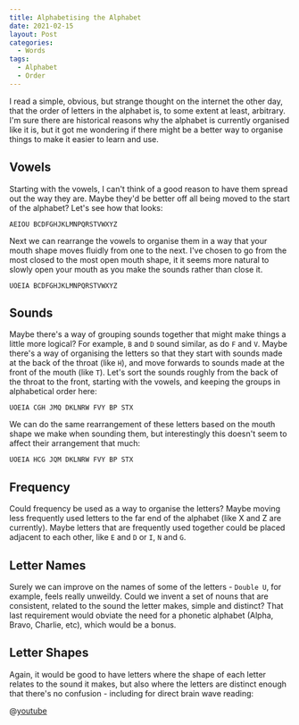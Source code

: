 ```yaml
---
title: Alphabetising the Alphabet
date: 2021-02-15
layout: Post
categories:
  - Words
tags:
  - Alphabet
  - Order
---
```


I read a simple, obvious, but strange thought on the internet the other day, that the order of letters in the alphabet is, to some extent at least, arbitrary. I'm sure there are historical reasons why the alphabet is currently organised like it is, but it got me wondering if there might be a better way to organise things to make it easier to learn and use.

<!-- more -->

## Vowels

Starting with the vowels, I can't think of a good reason to have them spread out the way they are. Maybe they'd be better off all being moved to the start of the alphabet? Let's see how that looks:

`AEIOU BCDFGHJKLMNPQRSTVWXYZ`

Next we can rearrange the vowels to organise them in a way that your mouth shape moves fluidly from one to the next. I've chosen to go from the most closed to the most open mouth shape, it it seems more natural to slowly open your mouth as you make the sounds rather than close it.

`UOEIA BCDFGHJKLMNPQRSTVWXYZ`

## Sounds

Maybe there's a way of grouping sounds together that might make things a little more logical? For example, `B` and `D` sound similar, as do `F` and `V`. Maybe there's a way of organising the letters so that they start with sounds made at the back of the throat (like `H`), and move forwards to sounds made at the front of the mouth (like `T`). Let's sort the sounds roughly from the back of the throat to the front, starting with the vowels, and keeping the groups in alphabetical order here:

`UOEIA CGH JMQ DKLNRW FVY BP STX`

We can do the same rearrangement of these letters based on the mouth shape we make when sounding them, but interestingly this doesn't seem to affect their arrangement that much:

`UOEIA HCG JQM DKLNRW FVY BP STX`

## Frequency

Could frequency be used as a way to organise the letters? Maybe moving less frequently used letters to the far end of the alphabet (like X and Z are currently). Maybe letters that are frequently used together could be placed adjacent to each other, like `E` and `D` or `I`, `N` and `G`.

## Letter Names

Surely we can improve on the names of some of the letters - `Double U`, for example, feels really unweildy. Could we invent a set of nouns that are consistent, related to the sound the letter makes, simple and distinct? That last requirement would obviate the need for a phonetic alphabet (Alpha, Bravo, Charlie, etc), which would be a bonus.

## Letter Shapes

Again, it would be good to have letters where the shape of each letter relates to the sound it makes, but also where the letters are distinct enough that there's no confusion - including for direct brain wave reading:

@[youtube](https://youtu.be/IUg-t609byg)
